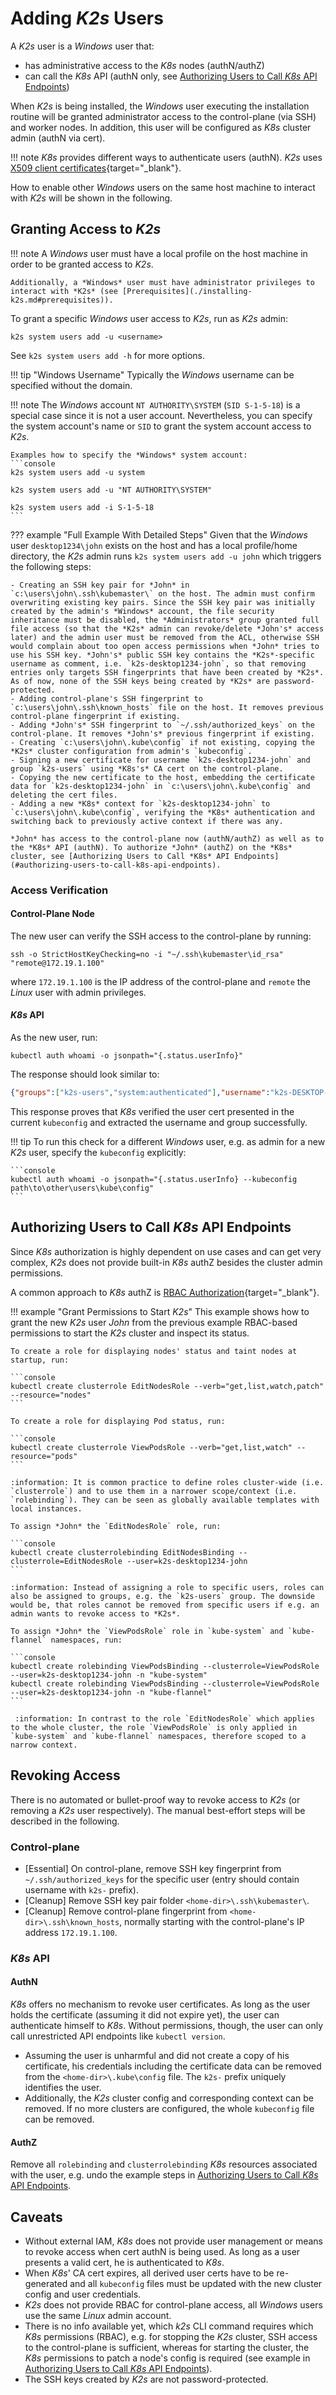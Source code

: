 <!--
SPDX-FileCopyrightText: © 2024 Siemens Healthineers AG
SPDX-License-Identifier: MIT
-->

# Adding *K2s* Users
A *K2s* user is a *Windows* user that:

- has administrative access to the *K8s* nodes (authN/authZ)
- can call the *K8s* API (authN only, see [Authorizing Users to Call *K8s* API Endpoints](#authorizing-users-to-call-k8s-api-endpoints))

When *K2s* is being installed, the *Windows* user executing the installation routine will be granted administrator access to the control-plane (via SSH) and worker nodes. In addition, this user will be configured as *K8s* cluster admin (authN via cert).

!!! note
    *K8s* provides different ways to authenticate users (authN). *K2s* uses [X509 client certificates](https://kubernetes.io/docs/reference/access-authn-authz/authentication/#x509-client-certificates){target="_blank"}.

How to enable other *Windows* users on the same host machine to interact with *K2s* will be shown in the following.

## Granting Access to *K2s*
!!! note
    A *Windows* user must have a local profile on the host machine in order to be granted access to *K2s*.

    Additionally, a *Windows* user must have administrator privileges to interact with *K2s* (see [Prerequisites](./installing-k2s.md#prerequisites)).

To grant a specific *Windows* user access to *K2s*, run as *K2s* admin:
```console
k2s system users add -u <username>
```

See `k2s system users add -h` for more options.

!!! tip "Windows Username"
    Typically the *Windows* username can be specified without the domain.

!!! note
    The *Windows* account `NT AUTHORITY\SYSTEM` (`SID S-1-5-18`) is a special case since it is not a user account. Nevertheless, you can specify the system account's name or `SID` to grant the system account access to *K2s*.
    
    Examples how to specify the *Windows* system account:
    ```console
    k2s system users add -u system

    k2s system users add -u "NT AUTHORITY\SYSTEM"
    
    k2s system users add -i S-1-5-18
    ```


??? example "Full Example With Detailed Steps"
    Given that the *Windows* user `desktop1234\john` exists on the host and has a local profile/home directory, the *K2s* admin runs `k2s system users add -u john` which triggers the following steps:
    
    - Creating an SSH key pair for *John* in `c:\users\john\.ssh\kubemaster\` on the host. The admin must confirm overwriting existing key pairs. Since the SSH key pair was initially created by the admin's *Windows* account, the file security inheritance must be disabled, the *Administrators* group granted full file access (so that the *K2s* admin can revoke/delete *John's* access later) and the admin user must be removed from the ACL, otherwise SSH would complain about too open access permissions when *John* tries to use his SSH key. *John's* public SSH key contains the *K2s*-specific username as comment, i.e. `k2s-desktop1234-john`, so that removing entries only targets SSH fingerprints that have been created by *K2s*. As of now, none of the SSH keys being created by *K2s* are password-protected.
    - Adding control-plane's SSH fingerprint to `c:\users\john\.ssh\known_hosts` file on the host. It removes previous control-plane fingerprint if existing.
    - Adding *John's* SSH fingerprint to `~/.ssh/authorized_keys` on the control-plane. It removes *John's* previous fingerprint if existing.
    - Creating `c:\users\john\.kube\config` if not existing, copying the *K2s* cluster configuration from admin's `kubeconfig`.
    - Signing a new certificate for username `k2s-desktop1234-john` and group `k2s-users` using *K8s's* CA cert on the control-plane.
    - Copying the new certificate to the host, embedding the certificate data for `k2s-desktop1234-john` in `c:\users\john\.kube\config` and deleting the cert files.
    - Adding a new *K8s* context for `k2s-desktop1234-john` to `c:\users\john\.kube\config`, verifying the *K8s* authentication and switching back to previously active context if there was any.

    *John* has access to the control-plane now (authN/authZ) as well as to the *K8s* API (authN). To authorize *John* (authZ) on the *K8s* cluster, see [Authorizing Users to Call *K8s* API Endpoints](#authorizing-users-to-call-k8s-api-endpoints).
    
    
### Access Verification
#### Control-Plane Node
The new user can verify the SSH access to the control-plane by running:

```console
ssh -o StrictHostKeyChecking=no -i "~/.ssh\kubemaster\id_rsa" "remote@172.19.1.100"
```

where `172.19.1.100` is the IP address of the control-plane and `remote` the *Linux* user with admin privileges.
  
#### *K8s* API
As the new user, run:

```console
kubectl auth whoami -o jsonpath="{.status.userInfo}"
```

The response should look similar to:
```json
{"groups":["k2s-users","system:authenticated"],"username":"k2s-DESKTOP-user1234"}
```

This response proves that *K8s* verified the user cert presented in the current `kubeconfig` and extracted the username and group successfully.

!!! tip
    To run this check for a different *Windows* user, e.g. as admin for a new *K2s* user, specify the `kubeconfig` explicitly:

    ```console
    kubectl auth whoami -o jsonpath="{.status.userInfo} --kubeconfig path\to\other\users\kube\config"
    ```

## Authorizing Users to Call *K8s* API Endpoints
Since *K8s* authorization is highly dependent on use cases and can get very complex, *K2s* does not provide built-in *K8s* authZ besides the cluster admin permissions.

A common approach to *K8s* authZ is [RBAC Authorization](https://kubernetes.io/docs/reference/access-authn-authz/rbac/){target="_blank"}.

!!! example "Grant Permissions to Start *K2s*"
    This example shows how to grant the new *K2s* user *John* from the previous example RBAC-based permissions to start the *K2s* cluster and inspect its status.

    To create a role for displaying nodes' status and taint nodes at startup, run:
    
    ```console
    kubectl create clusterrole EditNodesRole --verb="get,list,watch,patch" --resource="nodes"
    ```

    To create a role for displaying Pod status, run:

    ```console
    kubectl create clusterrole ViewPodsRole --verb="get,list,watch" --resource="pods"
    ```

    :information: It is common practice to define roles cluster-wide (i.e. `clusterrole`) and to use them in a narrower scope/context (i.e. `rolebinding`). They can be seen as globally available templates with local instances.
    
    To assign *John* the `EditNodesRole` role, run:

    ```console
    kubectl create clusterrolebinding EditNodesBinding --clusterrole=EditNodesRole --user=k2s-desktop1234-john
    ```
    
    :information: Instead of assigning a role to specific users, roles can also be assigned to groups, e.g. the `k2s-users` group. The downside would be, that roles cannot be removed from specific users if e.g. an admin wants to revoke access to *K2s*.

    To assign *John* the `ViewPodsRole` role in `kube-system` and `kube-flannel` namespaces, run:

    ```console
    kubectl create rolebinding ViewPodsBinding --clusterrole=ViewPodsRole --user=k2s-desktop1234-john -n "kube-system"
    kubectl create rolebinding ViewPodsBinding --clusterrole=ViewPodsRole --user=k2s-desktop1234-john -n "kube-flannel"
    ```

     :information: In contrast to the role `EditNodesRole` which applies to the whole cluster, the role `ViewPodsRole` is only applied in `kube-system` and `kube-flannel` namespaces, therefore scoped to a narrow context.

## Revoking Access
There is no automated or bullet-proof way to revoke access to *K2s* (or removing a *K2s* user respectively). The manual best-effort steps will be described in the following.

### Control-plane
- \[Essential\] On control-plane, remove SSH key fingerprint from `~/.ssh/authorized_keys` for the specific user (entry should contain username with `k2s-` prefix).
- \[Cleanup\] Remove SSH key pair folder `<home-dir>\.ssh\kubemaster\`.
- \[Cleanup\] Remove control-plane fingerprint from `<home-dir>\.ssh\known_hosts`, normally starting with the control-plane's IP address `172.19.1.100`.

### *K8s* API
#### AuthN
*K8s* offers no mechanism to revoke user certificates. As long as the user holds the certificate (assuming it did not expire yet), the user can authenticate himself to *K8s*. Without permissions, though, the user can only call unrestricted API endpoints like `kubectl version`.

- Assuming the user is unharmful and did not create a copy of his certificate, his credentials including the certificate data can be removed from the `<home-dir>\.kube\config` file. The `k2s-` prefix uniquely identifies the user.
- Additionally, the *K2s* cluster config and corresponding context can be removed. If no more clusters are configured, the whole `kubeconfig` file can be removed.

#### AuthZ
Remove all `rolebinding` and `clusterrolebinding` *K8s* resources associated with the user, e.g. undo the example steps in [Authorizing Users to Call *K8s* API Endpoints](#authorizing-users-to-call-k8s-api-endpoints).

## Caveats
- Without external IAM, *K8s* does not provide user management or means to revoke access when cert authN is being used. As long as a user presents a valid cert, he is authenticated to *K8s*.
- When *K8s*' CA cert expires, all derived user certs have to be re-generated and all `kubeconfig` files must be updated with the new cluster config and user credentials.
- *K2s* does not provide RBAC for control-plane access, all *Windows* users use the same *Linux* admin account.
- There is no info available yet, which *k2s* CLI command requires which *K8s* permissions (RBAC), e.g. for stopping the *K2s* cluster, SSH access to the control-plane is sufficient, whereas for starting the cluster, the *K8s* permissions to patch a node's config is required (see example in [Authorizing Users to Call *K8s* API Endpoints](#authorizing-users-to-call-k8s-api-endpoints)).
- The SSH keys created by *K2s* are not password-protected.